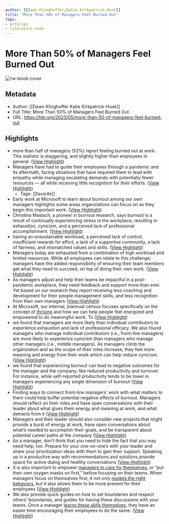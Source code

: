 ```yaml
---
author: [[Dawn Klinghoffer,Katie Kirkpatrick-Husk]]
title: "More Than 50% of Managers Feel Burned Out"
tags: 
- articles
- literature-note
---
```

# More Than 50% of Managers Feel Burned Out

![rw-book-cover](https://hbr.org/resources/images/android-chrome-512x512.png)

## Metadata
- Author: [[Dawn Klinghoffer
Katie Kirkpatrick-Husk]]
- Full Title: More Than 50% of Managers Feel Burned Out
- URL: https://hbr.org/2023/05/more-than-50-of-managers-feel-burned-out

## Highlights
- more than half of managers (53%) report feeling burned out at work. This statistic is staggering, and slightly higher than employees in general. ([View Highlight](https://read.readwise.io/read/01h0tq0gp7hr95j7nhpb5gyhq1))
- Managers have had to guide their employees through a pandemic and its aftermath, facing situations that have required them to lead with empathy while managing escalating demands with potentially fewer resources — all while receiving little recognition for their efforts. ([View Highlight](https://read.readwise.io/read/01h0tq0t9n081b4tm72wavgfpm))
    - Tags: [[favorite]] 
- Early work at Microsoft to learn about burnout among our own managers highlights some areas organizations can focus on as they begin this important work. ([View Highlight](https://read.readwise.io/read/01h0tq1rdf2h0nnrtqs7zz1bw8))
- Christina Maslach, a pioneer in burnout research, says burnout is a result of continually experiencing stress in the workplace, resulting in exhaustion, cynicism, and a perceived lack of professional accomplishment. ([View Highlight](https://read.readwise.io/read/01h0tq331fj9gzp8vbrap4nsnx))
- having an unsustainable workload, a perceived lack of control, insufficient rewards for effort, a lack of a supportive community, a lack of fairness, and mismatched values and skills. ([View Highlight](https://read.readwise.io/read/01h0tq3cp2n3c9yq8pvnpy5xds))
- Managers today are exhausted from a combination of high workload and limited resources. While all employees can relate to this challenge, managers have the added responsibility of ensuring their team members get what they need to succeed, on top of doing their own work. ([View Highlight](https://read.readwise.io/read/01h0tq3w3qyhqwt050wfv7xqhc))
- As managers adjust and help their teams be impactful in a post-pandemic workplace, they need feedback and support more than ever. Yet based on our research they report receiving less coaching and development for their people management skills, and less recognition from their own managers ([View Highlight](https://read.readwise.io/read/01h0tq4d3817aszk4sy914b20k))
- At Microsoft, our internal, biannual census focuses specifically on the concept of [thriving](https://hbr.org/2022/06/why-microsoft-measures-employee-thriving-not-engagement) and how we can help people feel energized and empowered to do meaningful work. To ([View Highlight](https://read.readwise.io/read/01h0tq4ym1s9vn41zh4yrekc9a))
- we found that managers are more likely than individual contributors to experience exhaustion and lack of professional efficacy. We also found managers who manage individual contributors (i.e., front-line managers) are more likely to experience cynicism than managers who manage other managers (i.e., middle managers). As managers climb the organization and as the scope of their roles increase, they feel more meaning and energy from their work which can help reduce cynicism. ([View Highlight](https://read.readwise.io/read/01h0tq78edx1m112gpzy2t9c9r))
- we found that experiencing burnout can lead to negative outcomes for the manager and the company, like reduced productivity and turnover. For instance, while self-reported productivity tends to be lower in managers experiencing any single dimension of burnout ([View Highlight](https://read.readwise.io/read/01h0tq7p9dn2hn81dezcm4rcwt))
- Finding ways to connect front-line managers’ work with what matters to them could help buffer potential negative effects of burnout. Managers should reflect on their roles and have open conversations with their leader about what gives them energy and meaning at work, and what detracts from it ([View Highlight](https://read.readwise.io/read/01h0tq9fjhtjz7b6bw21f5va5b))
- Managers and their leader should also consider new projects that might provide a burst of energy at work, have open conversations about what’s needed to accomplish their goals, and be transparent about potential career paths at the company ([View Highlight](https://read.readwise.io/read/01h0tq9vcq1zkv1jxcw6k6nhhh))
- As a manager, don’t think that you need to hide the fact that you may need help, too. Prepare for your one-on-one’s with your leader and share your prioritization ideas with them to gain their support. Speaking up in a productive way with recommendations and solutions provide space for active dialog and healthy conversations ([View Highlight](https://read.readwise.io/read/01h0tqbbpk2qgsxbnnerd2hwe1))
- It is also important to empower [managers to care for themselves](https://hbr.org/2019/03/how-to-help-your-team-with-burnout-when-youre-burned-out-yourself), or “put their own oxygen masks on first,” before focusing on their teams. When managers focus on themselves first, it not only [models the right behaviors](https://www.forbes.com/sites/forbeshumanresourcescouncil/2022/03/16/the-managers-role-in-burnout-prevention/?sh=7433b59c72ce), but it also allows them to be more present for their employees ([View Highlight](https://read.readwise.io/read/01h0tqbxaev3ryjezy8g9n6dc0))
- We also provide quick guides on how to set boundaries and respect others’ boundaries, and guides for having these discussions with your teams. Once a manager [learns these skills themselves](https://hbr.org/2022/03/what-first-time-managers-can-do-to-manage-burnout), they have an easier time encouraging their employees to do the same. ([View Highlight](https://read.readwise.io/read/01h0tqcmbw6pmj2ebwjx71gmjy))
